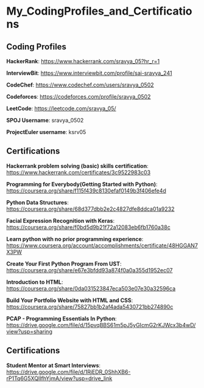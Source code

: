 # My_CodingProfiles_and_Certifications

Coding Profiles
---------------

**HackerRank**: https://www.hackerrank.com/sravya_05?hr_r=1

**InterviewBit**: https://www.interviewbit.com/profile/sai-sravya_241

**CodeChef**: https://www.codechef.com/users/sravya_0502

**Codeforces**: https://codeforces.com/profile/sravya_0502

**LeetCode**: https://leetcode.com/sravya_05/

**SPOJ Username**: sravya_0502

**ProjectEuler username**: ksrv05


Certifications
--------------

**Hackerrank problem solving (basic) skills certification**: https://www.hackerrank.com/certificates/3c9522983c03

**Programming for Everybody(Getting Started with Python)**: https://coursera.org/share/f115f439c8130efaf0149b3f406efe4d

**Python Data Structures**: https://coursera.org/share/68d377dbb2e2c4827dfe8ddca01a9232

**Facial Expression Recognition with Keras**: https://coursera.org/share/f0bd5d9b21f72a12083eb6fb1760a38c

**Learn python with no prior programming experience**: https://www.coursera.org/account/accomplishments/certificate/48HGGAN7X3PW

**Create Your First Python Program From UST**: https://coursera.org/share/e67e3bfdd93a874f0a0a355d1952ec07

**Introduction to HTML**: https://coursera.org/share/0da031523847eca503e07e30a32596ca

**Build Your Portfolio Website with HTML and CSS**: https://coursera.org/share/75827bb1b2af4ada5430721bb274890c

**PCAP - Programming Essentials In Python**: https://drive.google.com/file/d/15pvqBBS61m5pJ5yGIcmG2rKJWcx3b4wD/view?usp=sharing


Certifications
--------------

**Student Mentor at Smart Interviews**: https://drive.google.com/file/d/1RjEDR_0ShhXB6-rP1Tq6G5XQIIfhYjmA/view?usp=drive_link
